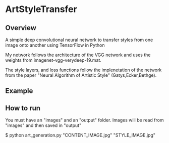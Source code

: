 # ArtStyleTransfer
## Overview 
A simple deep convolutional neural network to transfer styles from one image onto another using TensorFlow in Python

My network follows the architecture of the VGG network and uses the weights from imagenet-vgg-verydeep-19.mat.

The style layers, and loss functions follow the implenetation of the network from the paper "Neural Algorithm of Artistic Style" (Gatys,Ecker,Bethge). 


## Example 


## How to run
You must have an "images" and an "output" folder.
Images will be read from "images" and then saved in "output"

$ python art_generation.py "CONTENT_IMAGE.jpg" "STYLE_IMAGE.jpg" 





